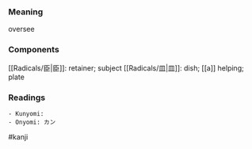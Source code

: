 ### Meaning

oversee

### Components

[[Radicals/臣|臣]]: retainer; subject [[Radicals/皿|皿]]: dish; [[a]] helping; plate

### Readings

```
- Kunyomi: 
- Onyomi: カン
```

#kanji